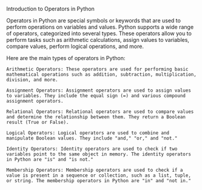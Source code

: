 
Introduction to Operators in Python

Operators in Python are special symbols or keywords that are used to perform operations on variables and values. Python supports a wide range of operators, categorized into several types. These operators allow you to perform tasks such as arithmetic calculations, assign values to variables, compare values, perform logical operations, and more.

Here are the main types of operators in Python:

    Arithmetic Operators: These operators are used for performing basic mathematical operations such as addition, subtraction, multiplication, division, and more.

    Assignment Operators: Assignment operators are used to assign values to variables. They include the equal sign (=) and various compound assignment operators.

    Relational Operators: Relational operators are used to compare values and determine the relationship between them. They return a Boolean result (True or False).

    Logical Operators: Logical operators are used to combine and manipulate Boolean values. They include "and," "or," and "not."

    Identity Operators: Identity operators are used to check if two variables point to the same object in memory. The identity operators in Python are "is" and "is not."

    Membership Operators: Membership operators are used to check if a value is present in a sequence or collection, such as a list, tuple, or string. The membership operators in Python are "in" and "not in."

